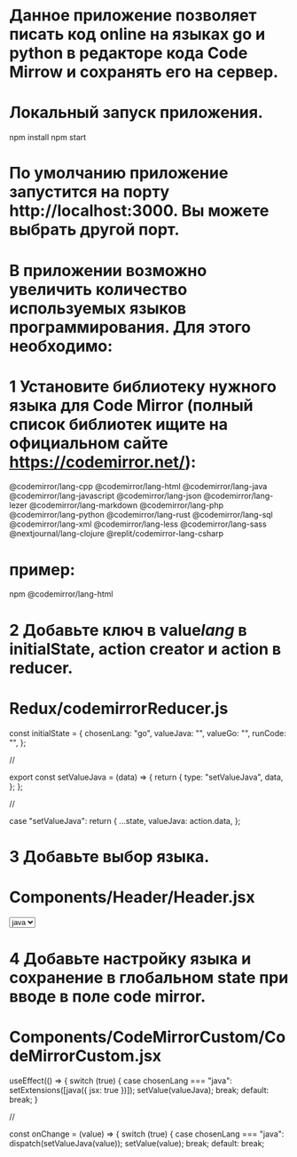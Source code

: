 # Данное приложение позволяет писать код online на языках go и python в редакторе кода Code Mirrow и сохранять его на сервер.

# Локальный запуск приложения.
npm install
npm start
# По умолчанию приложение запустится на порту http://localhost:3000. Вы можете выбрать другой порт.

# В приложении возможно увеличить количество используемых языков программирования. Для этого необходимо:
# 1 Установите библиотеку нужного языка для Code Mirror (полный список библиотек ищите на официальном сайте https://codemirror.net/): 
@codemirror/lang-cpp
@codemirror/lang-html
@codemirror/lang-java
@codemirror/lang-javascript
@codemirror/lang-json
@codemirror/lang-lezer
@codemirror/lang-markdown
@codemirror/lang-php
@codemirror/lang-python
@codemirror/lang-rust
@codemirror/lang-sql
@codemirror/lang-xml
@codemirror/lang-less
@codemirror/lang-sass
@nextjournal/lang-clojure
@replit/codemirror-lang-csharp
# пример:
npm @codemirror/lang-html

# 2 Добавьте ключ в value*lang* в initialState, action creator и action в reducer.
# Redux/codemirrorReducer.js

const initialState = {
  chosenLang: "go",
  valueJava: "",
  valueGo: "",
  runCode: "",
};

//

export const setValueJava = (data) => {
  return {
    type: "setValueJava",
    data,
  };
};

//

case "setValueJava":
  return {
   ...state,
     valueJava: action.data,
      };
      
# 3 Добавьте выбор языка.
# Components/Header/Header.jsx
<select onChange={onChangeLang} value={chosenLang}>
 <option value="java">java</option>
</select>

# 4 Добавьте настройку языка и сохранение в глобальном state при вводе в поле code mirror.
# Components/CodeMirrorCustom/CodeMirrorCustom.jsx

useEffect(() => {
    switch (true) {
      case chosenLang === "java":
        setExtensions([java({ jsx: true })]);
        setValue(valueJava);
        break;
      default:
        break;
    }

//

const onChange = (value) => {
    switch (true) {
      case chosenLang === "java":
        dispatch(setValueJava(value));
        setValue(value);
        break;
      default:
        break;


